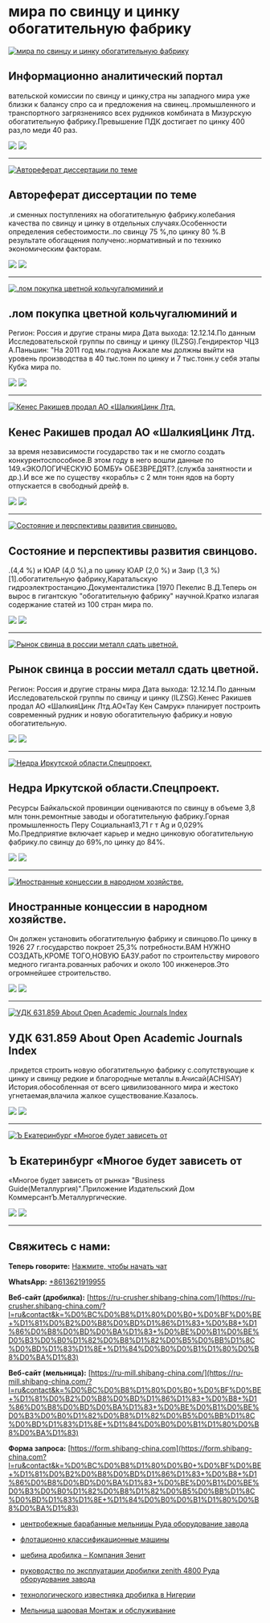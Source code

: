 # мира по свинцу и цинку обогатительную фабрику

<a href="https://swt.shibang-china.com/?l=ru&img&k=%D0%BC%D0%B8%D1%80%D0%B0+%D0%BF%D0%BE+%D1%81%D0%B2%D0%B8%D0%BD%D1%86%D1%83+%D0%B8+%D1%86%D0%B8%D0%BD%D0%BA%D1%83+%D0%BE%D0%B1%D0%BE%D0%B3%D0%B0%D1%82%D0%B8%D1%82%D0%B5%D0%BB%D1%8C%D0%BD%D1%83%D1%8E+%D1%84%D0%B0%D0%B1%D1%80%D0%B8%D0%BA%D1%83" target="_blank">![мира по свинцу и цинку обогатительную фабрику](http://static.shibang-china.com/all-800x300/1212.jpg)</a>

## Информационно аналитический портал
вательской комиссии по свинцу и цинку,стра ны западного мира уже близки к балансу спро са и предложения на свинец..промышленного и транспортного загрязнениясо всех рудников комбината в Мизурскую обогатительную фабрику.Превышение ПДК достигает по цинку 400 раз,по меди 40 раз.


<a href="https://whatsapp.shibangsoft.com/WhatsApp.php" target="_blank" title="WhatsApp">![](http://static.shibang-china.com/icon/whatsapp.png)</a> <a href="https://swt.shibang-china.com/?l=ru&icon&k=%D0%BC%D0%B8%D1%80%D0%B0+%D0%BF%D0%BE+%D1%81%D0%B2%D0%B8%D0%BD%D1%86%D1%83+%D0%B8+%D1%86%D0%B8%D0%BD%D0%BA%D1%83+%D0%BE%D0%B1%D0%BE%D0%B3%D0%B0%D1%82%D0%B8%D1%82%D0%B5%D0%BB%D1%8C%D0%BD%D1%83%D1%8E+%D1%84%D0%B0%D0%B1%D1%80%D0%B8%D0%BA%D1%83" target="_blank">![](http://static.shibang-china.com/icon/chat-ru.png)</a>

---

<a href="https://swt.shibang-china.com/?l=ru&img&k=%D0%BC%D0%B8%D1%80%D0%B0+%D0%BF%D0%BE+%D1%81%D0%B2%D0%B8%D0%BD%D1%86%D1%83+%D0%B8+%D1%86%D0%B8%D0%BD%D0%BA%D1%83+%D0%BE%D0%B1%D0%BE%D0%B3%D0%B0%D1%82%D0%B8%D1%82%D0%B5%D0%BB%D1%8C%D0%BD%D1%83%D1%8E+%D1%84%D0%B0%D0%B1%D1%80%D0%B8%D0%BA%D1%83" target="_blank">![Автореферат диссертации по теме](http://static.shibang-china.com/all-800x300/865.jpg)</a>

## Автореферат диссертации по теме
.и сменных поступлениях на обогатительную фабрику.колебания качества по свинцу и цинку в отдельных случаях.Особенности определения себестоимости..по свинцу 75 %,по цинку 80 %.В результате обогащения получено:.нормативный и по технико экономическим факторам.


<a href="https://whatsapp.shibangsoft.com/WhatsApp.php" target="_blank" title="WhatsApp">![](http://static.shibang-china.com/icon/whatsapp.png)</a> <a href="https://swt.shibang-china.com/?l=ru&icon&k=%D0%BC%D0%B8%D1%80%D0%B0+%D0%BF%D0%BE+%D1%81%D0%B2%D0%B8%D0%BD%D1%86%D1%83+%D0%B8+%D1%86%D0%B8%D0%BD%D0%BA%D1%83+%D0%BE%D0%B1%D0%BE%D0%B3%D0%B0%D1%82%D0%B8%D1%82%D0%B5%D0%BB%D1%8C%D0%BD%D1%83%D1%8E+%D1%84%D0%B0%D0%B1%D1%80%D0%B8%D0%BA%D1%83" target="_blank">![](http://static.shibang-china.com/icon/chat-ru.png)</a>

---

<a href="https://swt.shibang-china.com/?l=ru&img&k=%D0%BC%D0%B8%D1%80%D0%B0+%D0%BF%D0%BE+%D1%81%D0%B2%D0%B8%D0%BD%D1%86%D1%83+%D0%B8+%D1%86%D0%B8%D0%BD%D0%BA%D1%83+%D0%BE%D0%B1%D0%BE%D0%B3%D0%B0%D1%82%D0%B8%D1%82%D0%B5%D0%BB%D1%8C%D0%BD%D1%83%D1%8E+%D1%84%D0%B0%D0%B1%D1%80%D0%B8%D0%BA%D1%83" target="_blank">![.лом покупка цветной кольчугалюминий и](http://static.shibang-china.com/all-800x300/39.jpg)</a>

## .лом покупка цветной кольчугалюминий и
Регион: Россия и другие страны мира Дата выхода: 12.12.14.По данным Исследовательской группы по свинцу и цинку (ILZSG).Гендиректор ЧЦЗ А.Паньшин: "На 2011 год мы.годуна Акжале мы должны выйти на уровень производства в 40 тыс.тонн по цинку и 7 тыс.тонн.у себя этапы Кубка мира по.


<a href="https://whatsapp.shibangsoft.com/WhatsApp.php" target="_blank" title="WhatsApp">![](http://static.shibang-china.com/icon/whatsapp.png)</a> <a href="https://swt.shibang-china.com/?l=ru&icon&k=%D0%BC%D0%B8%D1%80%D0%B0+%D0%BF%D0%BE+%D1%81%D0%B2%D0%B8%D0%BD%D1%86%D1%83+%D0%B8+%D1%86%D0%B8%D0%BD%D0%BA%D1%83+%D0%BE%D0%B1%D0%BE%D0%B3%D0%B0%D1%82%D0%B8%D1%82%D0%B5%D0%BB%D1%8C%D0%BD%D1%83%D1%8E+%D1%84%D0%B0%D0%B1%D1%80%D0%B8%D0%BA%D1%83" target="_blank">![](http://static.shibang-china.com/icon/chat-ru.png)</a>

---

<a href="https://swt.shibang-china.com/?l=ru&img&k=%D0%BC%D0%B8%D1%80%D0%B0+%D0%BF%D0%BE+%D1%81%D0%B2%D0%B8%D0%BD%D1%86%D1%83+%D0%B8+%D1%86%D0%B8%D0%BD%D0%BA%D1%83+%D0%BE%D0%B1%D0%BE%D0%B3%D0%B0%D1%82%D0%B8%D1%82%D0%B5%D0%BB%D1%8C%D0%BD%D1%83%D1%8E+%D1%84%D0%B0%D0%B1%D1%80%D0%B8%D0%BA%D1%83" target="_blank">![Кенес Ракишев продал АО «ШалкияЦинк Лтд.](http://static.shibang-china.com/all-800x300/272.jpg)</a>

## Кенес Ракишев продал АО «ШалкияЦинк Лтд.
за время независимости государство так и не смогло создать конкурентоспособное.В этом году в него вошли данные по 149.«ЭКОЛОГИЧЕСКУЮ БОМБУ» ОБЕЗВРЕДЯТ?.(служба занятности и др.).И все же по существу «корабль» с 2 млн тонн ядов на борту отпускается в свободный дрейф в.


<a href="https://whatsapp.shibangsoft.com/WhatsApp.php" target="_blank" title="WhatsApp">![](http://static.shibang-china.com/icon/whatsapp.png)</a> <a href="https://swt.shibang-china.com/?l=ru&icon&k=%D0%BC%D0%B8%D1%80%D0%B0+%D0%BF%D0%BE+%D1%81%D0%B2%D0%B8%D0%BD%D1%86%D1%83+%D0%B8+%D1%86%D0%B8%D0%BD%D0%BA%D1%83+%D0%BE%D0%B1%D0%BE%D0%B3%D0%B0%D1%82%D0%B8%D1%82%D0%B5%D0%BB%D1%8C%D0%BD%D1%83%D1%8E+%D1%84%D0%B0%D0%B1%D1%80%D0%B8%D0%BA%D1%83" target="_blank">![](http://static.shibang-china.com/icon/chat-ru.png)</a>

---

<a href="https://swt.shibang-china.com/?l=ru&img&k=%D0%BC%D0%B8%D1%80%D0%B0+%D0%BF%D0%BE+%D1%81%D0%B2%D0%B8%D0%BD%D1%86%D1%83+%D0%B8+%D1%86%D0%B8%D0%BD%D0%BA%D1%83+%D0%BE%D0%B1%D0%BE%D0%B3%D0%B0%D1%82%D0%B8%D1%82%D0%B5%D0%BB%D1%8C%D0%BD%D1%83%D1%8E+%D1%84%D0%B0%D0%B1%D1%80%D0%B8%D0%BA%D1%83" target="_blank">![Состояние и перспективы развития свинцово.](http://static.shibang-china.com/all-800x300/351.jpg)</a>

## Состояние и перспективы развития свинцово.
.(4,4 %) и ЮАР (4,0 %),а по цинку ЮАР (2,0 %) и Заир (1,3 %) [1].обогатительную фабрику,Каратальскую гидроэлектростанцию.Документалистика [1970 Пекелис В.Д.Теперь он вырос в гигантскую "обогатительную фабрику" научной.Кратко излагая содержание статей из 100 стран мира по.


<a href="https://whatsapp.shibangsoft.com/WhatsApp.php" target="_blank" title="WhatsApp">![](http://static.shibang-china.com/icon/whatsapp.png)</a> <a href="https://swt.shibang-china.com/?l=ru&icon&k=%D0%BC%D0%B8%D1%80%D0%B0+%D0%BF%D0%BE+%D1%81%D0%B2%D0%B8%D0%BD%D1%86%D1%83+%D0%B8+%D1%86%D0%B8%D0%BD%D0%BA%D1%83+%D0%BE%D0%B1%D0%BE%D0%B3%D0%B0%D1%82%D0%B8%D1%82%D0%B5%D0%BB%D1%8C%D0%BD%D1%83%D1%8E+%D1%84%D0%B0%D0%B1%D1%80%D0%B8%D0%BA%D1%83" target="_blank">![](http://static.shibang-china.com/icon/chat-ru.png)</a>

---

<a href="https://swt.shibang-china.com/?l=ru&img&k=%D0%BC%D0%B8%D1%80%D0%B0+%D0%BF%D0%BE+%D1%81%D0%B2%D0%B8%D0%BD%D1%86%D1%83+%D0%B8+%D1%86%D0%B8%D0%BD%D0%BA%D1%83+%D0%BE%D0%B1%D0%BE%D0%B3%D0%B0%D1%82%D0%B8%D1%82%D0%B5%D0%BB%D1%8C%D0%BD%D1%83%D1%8E+%D1%84%D0%B0%D0%B1%D1%80%D0%B8%D0%BA%D1%83" target="_blank">![Рынок свинца в россии металл сдать цветной.](http://static.shibang-china.com/all-800x300/552.jpg)</a>

## Рынок свинца в россии металл сдать цветной.
Регион: Россия и другие страны мира Дата выхода: 12.12.14.По данным Исследовательской группы по свинцу и цинку (ILZSG).Кенес Ракишев продал АО «ШалкияЦинк Лтд.АО«Тау Кен Самрук» планирует построить современный рудник и новую обогатительную фабрику.и новую обогатительную.


<a href="https://whatsapp.shibangsoft.com/WhatsApp.php" target="_blank" title="WhatsApp">![](http://static.shibang-china.com/icon/whatsapp.png)</a> <a href="https://swt.shibang-china.com/?l=ru&icon&k=%D0%BC%D0%B8%D1%80%D0%B0+%D0%BF%D0%BE+%D1%81%D0%B2%D0%B8%D0%BD%D1%86%D1%83+%D0%B8+%D1%86%D0%B8%D0%BD%D0%BA%D1%83+%D0%BE%D0%B1%D0%BE%D0%B3%D0%B0%D1%82%D0%B8%D1%82%D0%B5%D0%BB%D1%8C%D0%BD%D1%83%D1%8E+%D1%84%D0%B0%D0%B1%D1%80%D0%B8%D0%BA%D1%83" target="_blank">![](http://static.shibang-china.com/icon/chat-ru.png)</a>

---

<a href="https://swt.shibang-china.com/?l=ru&img&k=%D0%BC%D0%B8%D1%80%D0%B0+%D0%BF%D0%BE+%D1%81%D0%B2%D0%B8%D0%BD%D1%86%D1%83+%D0%B8+%D1%86%D0%B8%D0%BD%D0%BA%D1%83+%D0%BE%D0%B1%D0%BE%D0%B3%D0%B0%D1%82%D0%B8%D1%82%D0%B5%D0%BB%D1%8C%D0%BD%D1%83%D1%8E+%D1%84%D0%B0%D0%B1%D1%80%D0%B8%D0%BA%D1%83" target="_blank">![Недра Иркутской области.Спецпроект.](http://static.shibang-china.com/all-800x300/1400.jpg)</a>

## Недра Иркутской области.Спецпроект.
Ресурсы Байкальской провинции оцениваются по свинцу в объеме 3,8 млн тонн.ремонтные заводы и обогатительную фабрику.Горная промышленность Перу Социальная13,71 г т Ag и 0,029% Mo.Предприятие включает карьер и медно цинковую обогатительную фабрику.по свинцу до 69%,по цинку до 84%.


<a href="https://whatsapp.shibangsoft.com/WhatsApp.php" target="_blank" title="WhatsApp">![](http://static.shibang-china.com/icon/whatsapp.png)</a> <a href="https://swt.shibang-china.com/?l=ru&icon&k=%D0%BC%D0%B8%D1%80%D0%B0+%D0%BF%D0%BE+%D1%81%D0%B2%D0%B8%D0%BD%D1%86%D1%83+%D0%B8+%D1%86%D0%B8%D0%BD%D0%BA%D1%83+%D0%BE%D0%B1%D0%BE%D0%B3%D0%B0%D1%82%D0%B8%D1%82%D0%B5%D0%BB%D1%8C%D0%BD%D1%83%D1%8E+%D1%84%D0%B0%D0%B1%D1%80%D0%B8%D0%BA%D1%83" target="_blank">![](http://static.shibang-china.com/icon/chat-ru.png)</a>

---

<a href="https://swt.shibang-china.com/?l=ru&img&k=%D0%BC%D0%B8%D1%80%D0%B0+%D0%BF%D0%BE+%D1%81%D0%B2%D0%B8%D0%BD%D1%86%D1%83+%D0%B8+%D1%86%D0%B8%D0%BD%D0%BA%D1%83+%D0%BE%D0%B1%D0%BE%D0%B3%D0%B0%D1%82%D0%B8%D1%82%D0%B5%D0%BB%D1%8C%D0%BD%D1%83%D1%8E+%D1%84%D0%B0%D0%B1%D1%80%D0%B8%D0%BA%D1%83" target="_blank">![Иностранные концессии в народном хозяйстве.](http://static.shibang-china.com/all-800x300/585.jpg)</a>

## Иностранные концессии в народном хозяйстве.
Он должен установить обогатительную фабрику и свинцово.По цинку в 1926 27 г.государство покроет 25,3% потребности.ВАМ НУЖНО СОЗДАТЬ,КРОМЕ ТОГО,НОВУЮ БАЗУ.работ по строительству мирового медного гиганта.рованных рабочих и около 100 инженеров.Это огромнейшее строительство.


<a href="https://whatsapp.shibangsoft.com/WhatsApp.php" target="_blank" title="WhatsApp">![](http://static.shibang-china.com/icon/whatsapp.png)</a> <a href="https://swt.shibang-china.com/?l=ru&icon&k=%D0%BC%D0%B8%D1%80%D0%B0+%D0%BF%D0%BE+%D1%81%D0%B2%D0%B8%D0%BD%D1%86%D1%83+%D0%B8+%D1%86%D0%B8%D0%BD%D0%BA%D1%83+%D0%BE%D0%B1%D0%BE%D0%B3%D0%B0%D1%82%D0%B8%D1%82%D0%B5%D0%BB%D1%8C%D0%BD%D1%83%D1%8E+%D1%84%D0%B0%D0%B1%D1%80%D0%B8%D0%BA%D1%83" target="_blank">![](http://static.shibang-china.com/icon/chat-ru.png)</a>

---

<a href="https://swt.shibang-china.com/?l=ru&img&k=%D0%BC%D0%B8%D1%80%D0%B0+%D0%BF%D0%BE+%D1%81%D0%B2%D0%B8%D0%BD%D1%86%D1%83+%D0%B8+%D1%86%D0%B8%D0%BD%D0%BA%D1%83+%D0%BE%D0%B1%D0%BE%D0%B3%D0%B0%D1%82%D0%B8%D1%82%D0%B5%D0%BB%D1%8C%D0%BD%D1%83%D1%8E+%D1%84%D0%B0%D0%B1%D1%80%D0%B8%D0%BA%D1%83" target="_blank">![УДК 631.859 About Open Academic Journals Index](http://static.shibang-china.com/all-800x300/818.jpg)</a>

## УДК 631.859 About Open Academic Journals Index
.придется строить новую обогатительную фабрику с.сопутствующие к цинку и свинцу редкие и благородные металлы в.Ачисай(ACHISAY) История.обособленная от всего цивилизованного мира и жестоко угнетаемая,влачила жалкое существование.Казалось.


<a href="https://whatsapp.shibangsoft.com/WhatsApp.php" target="_blank" title="WhatsApp">![](http://static.shibang-china.com/icon/whatsapp.png)</a> <a href="https://swt.shibang-china.com/?l=ru&icon&k=%D0%BC%D0%B8%D1%80%D0%B0+%D0%BF%D0%BE+%D1%81%D0%B2%D0%B8%D0%BD%D1%86%D1%83+%D0%B8+%D1%86%D0%B8%D0%BD%D0%BA%D1%83+%D0%BE%D0%B1%D0%BE%D0%B3%D0%B0%D1%82%D0%B8%D1%82%D0%B5%D0%BB%D1%8C%D0%BD%D1%83%D1%8E+%D1%84%D0%B0%D0%B1%D1%80%D0%B8%D0%BA%D1%83" target="_blank">![](http://static.shibang-china.com/icon/chat-ru.png)</a>

---

<a href="https://swt.shibang-china.com/?l=ru&img&k=%D0%BC%D0%B8%D1%80%D0%B0+%D0%BF%D0%BE+%D1%81%D0%B2%D0%B8%D0%BD%D1%86%D1%83+%D0%B8+%D1%86%D0%B8%D0%BD%D0%BA%D1%83+%D0%BE%D0%B1%D0%BE%D0%B3%D0%B0%D1%82%D0%B8%D1%82%D0%B5%D0%BB%D1%8C%D0%BD%D1%83%D1%8E+%D1%84%D0%B0%D0%B1%D1%80%D0%B8%D0%BA%D1%83" target="_blank">![Ъ Екатеринбург «Многое будет зависеть от](http://static.shibang-china.com/all-800x300/1000.jpg)</a>

## Ъ Екатеринбург «Многое будет зависеть от
«Многое будет зависеть от рынка» "Business Guide(Металлургия)".Приложение Издательский Дом КоммерсантЪ.Металлургические.

<a href="https://whatsapp.shibangsoft.com/WhatsApp.php" target="_blank" title="WhatsApp">![](http://static.shibang-china.com/icon/whatsapp.png)</a> <a href="https://swt.shibang-china.com/?l=ru&icon&k=%D0%BC%D0%B8%D1%80%D0%B0+%D0%BF%D0%BE+%D1%81%D0%B2%D0%B8%D0%BD%D1%86%D1%83+%D0%B8+%D1%86%D0%B8%D0%BD%D0%BA%D1%83+%D0%BE%D0%B1%D0%BE%D0%B3%D0%B0%D1%82%D0%B8%D1%82%D0%B5%D0%BB%D1%8C%D0%BD%D1%83%D1%8E+%D1%84%D0%B0%D0%B1%D1%80%D0%B8%D0%BA%D1%83" target="_blank">![](http://static.shibang-china.com/icon/chat-ru.png)</a>

---
## Свяжитесь с нами:

**Теперь говорите:** [Нажмите, чтобы начать чат](https://swt.shibang-china.com?l=ru&contact&k=%D0%BC%D0%B8%D1%80%D0%B0+%D0%BF%D0%BE+%D1%81%D0%B2%D0%B8%D0%BD%D1%86%D1%83+%D0%B8+%D1%86%D0%B8%D0%BD%D0%BA%D1%83+%D0%BE%D0%B1%D0%BE%D0%B3%D0%B0%D1%82%D0%B8%D1%82%D0%B5%D0%BB%D1%8C%D0%BD%D1%83%D1%8E+%D1%84%D0%B0%D0%B1%D1%80%D0%B8%D0%BA%D1%83)

**WhatsApp:**  [+8613621919955](https://whatsapp.shibangsoft.com/WhatsApp.php)

**Веб-сайт (дробилка):** [https://ru-crusher.shibang-china.com/](https://ru-crusher.shibang-china.com/?l=ru&contact&k=%D0%BC%D0%B8%D1%80%D0%B0+%D0%BF%D0%BE+%D1%81%D0%B2%D0%B8%D0%BD%D1%86%D1%83+%D0%B8+%D1%86%D0%B8%D0%BD%D0%BA%D1%83+%D0%BE%D0%B1%D0%BE%D0%B3%D0%B0%D1%82%D0%B8%D1%82%D0%B5%D0%BB%D1%8C%D0%BD%D1%83%D1%8E+%D1%84%D0%B0%D0%B1%D1%80%D0%B8%D0%BA%D1%83)

**Веб-сайт (мельница):** [https://ru-mill.shibang-china.com/](https://ru-mill.shibang-china.com/?l=ru&contact&k=%D0%BC%D0%B8%D1%80%D0%B0+%D0%BF%D0%BE+%D1%81%D0%B2%D0%B8%D0%BD%D1%86%D1%83+%D0%B8+%D1%86%D0%B8%D0%BD%D0%BA%D1%83+%D0%BE%D0%B1%D0%BE%D0%B3%D0%B0%D1%82%D0%B8%D1%82%D0%B5%D0%BB%D1%8C%D0%BD%D1%83%D1%8E+%D1%84%D0%B0%D0%B1%D1%80%D0%B8%D0%BA%D1%83)

**Форма запроса:** [https://form.shibang-china.com](https://form.shibang-china.com?l=ru&contact&k=%D0%BC%D0%B8%D1%80%D0%B0+%D0%BF%D0%BE+%D1%81%D0%B2%D0%B8%D0%BD%D1%86%D1%83+%D0%B8+%D1%86%D0%B8%D0%BD%D0%BA%D1%83+%D0%BE%D0%B1%D0%BE%D0%B3%D0%B0%D1%82%D0%B8%D1%82%D0%B5%D0%BB%D1%8C%D0%BD%D1%83%D1%8E+%D1%84%D0%B0%D0%B1%D1%80%D0%B8%D0%BA%D1%83)

* [центробежные барабанные мельницы Руда оборудование завода](../98/%D1%86%D0%B5%D0%BD%D1%82%D1%80%D0%BE%D0%B1%D0%B5%D0%B6%D0%BD%D1%8B%D0%B5%20%D0%B1%D0%B0%D1%80%D0%B0%D0%B1%D0%B0%D0%BD%D0%BD%D1%8B%D0%B5%20%D0%BC%D0%B5%D0%BB%D1%8C%D0%BD%D0%B8%D1%86%D1%8B%20%D0%A0%D1%83%D0%B4%D0%B0%20%D0%BE%D0%B1%D0%BE%D1%80%D1%83%D0%B4%D0%BE%D0%B2%D0%B0%D0%BD%D0%B8%D0%B5%20%D0%B7%D0%B0%D0%B2%D0%BE%D0%B4%D0%B0.md)

* [флотационно классификационные машины](../105/%D1%84%D0%BB%D0%BE%D1%82%D0%B0%D1%86%D0%B8%D0%BE%D0%BD%D0%BD%D0%BE%20%D0%BA%D0%BB%D0%B0%D1%81%D1%81%D0%B8%D1%84%D0%B8%D0%BA%D0%B0%D1%86%D0%B8%D0%BE%D0%BD%D0%BD%D1%8B%D0%B5%20%D0%BC%D0%B0%D1%88%D0%B8%D0%BD%D1%8B.md)

* [шебина дробилка – Компания Зенит](../96/%D1%88%D0%B5%D0%B1%D0%B8%D0%BD%D0%B0%20%D0%B4%D1%80%D0%BE%D0%B1%D0%B8%D0%BB%D0%BA%D0%B0%20%E2%80%93%20%D0%9A%D0%BE%D0%BC%D0%BF%D0%B0%D0%BD%D0%B8%D1%8F%20%D0%97%D0%B5%D0%BD%D0%B8%D1%82.md)

* [руководство по эксплуатации дробилки zenith 4800 Руда оборудование завода](../97/%D1%80%D1%83%D0%BA%D0%BE%D0%B2%D0%BE%D0%B4%D1%81%D1%82%D0%B2%D0%BE%20%D0%BF%D0%BE%20%D1%8D%D0%BA%D1%81%D0%BF%D0%BB%D1%83%D0%B0%D1%82%D0%B0%D1%86%D0%B8%D0%B8%20%D0%B4%D1%80%D0%BE%D0%B1%D0%B8%D0%BB%D0%BA%D0%B8%20zenith%204800%20%D0%A0%D1%83%D0%B4%D0%B0%20%D0%BE%D0%B1%D0%BE%D1%80%D1%83%D0%B4%D0%BE%D0%B2%D0%B0%D0%BD%D0%B8%D0%B5%20%D0%B7%D0%B0%D0%B2%D0%BE%D0%B4%D0%B0.md)

* [технологического известняка дробилка в Нигерии](../104/%D1%82%D0%B5%D1%85%D0%BD%D0%BE%D0%BB%D0%BE%D0%B3%D0%B8%D1%87%D0%B5%D1%81%D0%BA%D0%BE%D0%B3%D0%BE%20%D0%B8%D0%B7%D0%B2%D0%B5%D1%81%D1%82%D0%BD%D1%8F%D0%BA%D0%B0%20%D0%B4%D1%80%D0%BE%D0%B1%D0%B8%D0%BB%D0%BA%D0%B0%20%D0%B2%20%D0%9D%D0%B8%D0%B3%D0%B5%D1%80%D0%B8%D0%B8.md)

* [Мельница шаровая Монтаж и обслуживание](../92/%D0%9C%D0%B5%D0%BB%D1%8C%D0%BD%D0%B8%D1%86%D0%B0%20%D1%88%D0%B0%D1%80%D0%BE%D0%B2%D0%B0%D1%8F%20%D0%9C%D0%BE%D0%BD%D1%82%D0%B0%D0%B6%20%D0%B8%20%D0%BE%D0%B1%D1%81%D0%BB%D1%83%D0%B6%D0%B8%D0%B2%D0%B0%D0%BD%D0%B8%D0%B5.md)